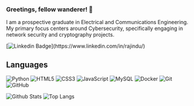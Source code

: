 ### Greetings, fellow wanderer!  👋

I am a prospective graduate in Electrical and Communications Engineering. My primary focus centers around Cybersecurity, specifically engaging in network security and cryptography projects.

[![Linkedin Badge](https://img.shields.io/badge/-Rajindu%20Yasojith-blue?style=flat-square&logo=Linkedin&logoColor=white&link=[https://www.linkedin.com/in/rajindu/](https://www.linkedin.com/in/rajindu/))](https://www.linkedin.com/in/rajindu/)

## Languages

![Python](https://img.shields.io/badge/-Python-black?style=flat-square&logo=Python)
![HTML5](https://img.shields.io/badge/-HTML5-E34F26?style=flat-square&logo=html5&logoColor=white)
![CSS3](https://img.shields.io/badge/-CSS3-1572B6?style=flat-square&logo=css3)
![JavaScript](https://img.shields.io/badge/-JavaScript-black?style=flat-square&logo=javascript)
![MySQL](https://img.shields.io/badge/-MySQL-black?style=flat-square&logo=mysql)
![Docker](https://img.shields.io/badge/-Docker-black?style=flat-square&logo=docker)
![Git](https://img.shields.io/badge/-Git-black?style=flat-square&logo=git)
![GitHub](https://img.shields.io/badge/-GitHub-181717?style=flat-square&logo=github)

![Github Stats](https://github-readme-stats.vercel.app/api?username=rajinduyasojith&count_private=true&show_icons=true&include_all_commits=true)
![Top Langs](https://github-readme-stats.vercel.app/api/top-langs/?username=rajinduyasojith&hide=TeX&layout=compact)

<!--
**rajinduyasojith/rajinduyasojith** is a ✨ _special_ ✨ repository because its `README.md` (this file) appears on your GitHub profile.

Here are some ideas to get you started:

- 🔭 I’m currently working on ...
- 🌱 I’m currently learning ...
- 👯 I’m looking to collaborate on ...
- 🤔 I’m looking for help with ...
- 💬 Ask me about ...
- 📫 How to reach me: ...
- 😄 Pronouns: ...
- ⚡ Fun fact: ...
-->
